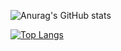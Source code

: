 ![Anurag's GitHub stats](https://github-readme-stats.vercel.app/api?username=Eloquade&count_private=true&show_icons=true)

[![Top Langs](https://github-readme-stats.vercel.app/api/top-langs/?username=Eloquade&layout=compact&langs_count=10)](https://github.com/anuraghazra/github-readme-stats)
